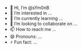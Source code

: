 - 👋 Hi, I’m @sYm0nB
- 👀 I’m interested in ...
- 🌱 I’m currently learning ...
- 💞️ I’m looking to collaborate on ...
- 📫 How to reach me ...
- 😄 Pronouns: ...
- ⚡ Fun fact: ...

<!---
sYm0nB/sYm0nB is a ✨ special ✨ repository because its `README.md` (this file) appears on your GitHub profile.
You can click the Preview link to take a look at your changes.
--->
